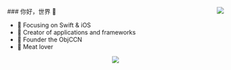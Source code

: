 <img align="right" src="https://github-readme-stats.vercel.app/api?username=guzao&show_icons=true&icon_color=CE1D2D&text_color=718096&bg_color=ffffff&hide_title=true" />
### 你好，世界 👋

- :orange_book: Focusing on Swift & iOS
- :hammer: Creator of applications and frameworks
- :ram: Founder the ObjCCN
- :meat_on_bone: Meat lover

<div align="center"> <img src="https://activity-graph.herokuapp.com/graph?username=guzao&theme=xcode" /> </div>
